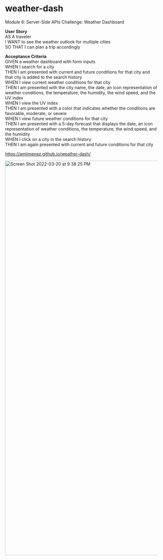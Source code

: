# weather-dash
Module 6: Server-Side APIs Challenge: Weather Dashboard
<p><p><b>User Story</b></br>
AS A traveler</br>
I WANT to see the weather outlook for multiple cities</br>
SO THAT I can plan a trip accordingly</br>

<b>Acceptance Criteria</b></br>
GIVEN a weather dashboard with form inputs</br>
WHEN I search for a city</br>
THEN I am presented with current and future conditions for that city and that city is added to the search history</br>
WHEN I view current weather conditions for that city</br>
THEN I am presented with the city name, the date, an icon representation of weather conditions, the temperature, the humidity, the wind speed, and the UV index</br>
WHEN I view the UV index</br>
THEN I am presented with a color that indicates whether the conditions are favorable, moderate, or severe</br>
WHEN I view future weather conditions for that city</br>
THEN I am presented with a 5-day forecast that displays the date, an icon representation of weather conditions, the temperature, the wind speed, and the humidity</br>
WHEN I click on a city in the search history</br>
THEN I am again presented with current and future conditions for that city</br>

https://amjimenez.github.io/weather-dash/

<img width="1295" alt="Screen Shot 2022-03-20 at 9 38 25 PM" src="https://user-images.githubusercontent.com/99158580/159195964-985ef7a5-c751-4060-949a-659a4146b54c.png">
